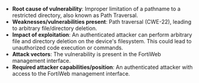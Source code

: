 - **Root cause of vulnerability**: Improper limitation of a pathname to a restricted directory, also known as Path Traversal.
- **Weaknesses/vulnerabilities present**: Path traversal (CWE-22), leading to arbitrary file/directory deletion.
- **Impact of exploitation**: An authenticated attacker can perform arbitrary file and directory deletion on the device's filesystem. This could lead to unauthorized code execution or commands.
- **Attack vectors**: The vulnerability is present in the FortiWeb management interface.
- **Required attacker capabilities/position**: An authenticated attacker with access to the FortiWeb management interface.